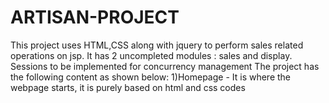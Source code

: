 # ARTISAN-PROJECT
This project uses HTML,CSS along with jquery to perform sales related operations on jsp. It has 2 uncompleted modules : sales and display. Sessions to be implemented for concurrency management
The project has the following content as shown below:
1)Homepage - It is where the webpage starts, it is purely based on html and css codes 
